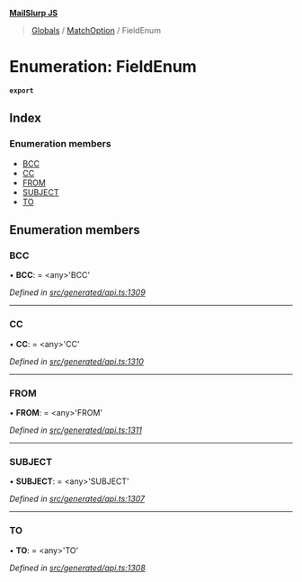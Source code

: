 **[MailSlurp JS](../README.md)**

> [Globals](../README.md) / [MatchOption](../modules/matchoption.md) / FieldEnum

# Enumeration: FieldEnum

**`export`** 

## Index

### Enumeration members

* [BCC](matchoption.fieldenum.md#bcc)
* [CC](matchoption.fieldenum.md#cc)
* [FROM](matchoption.fieldenum.md#from)
* [SUBJECT](matchoption.fieldenum.md#subject)
* [TO](matchoption.fieldenum.md#to)

## Enumeration members

### BCC

•  **BCC**:  = \<any>'BCC'

*Defined in [src/generated/api.ts:1309](https://github.com/mailslurp/mailslurp-client/blob/ff09436/src/generated/api.ts#L1309)*

___

### CC

•  **CC**:  = \<any>'CC'

*Defined in [src/generated/api.ts:1310](https://github.com/mailslurp/mailslurp-client/blob/ff09436/src/generated/api.ts#L1310)*

___

### FROM

•  **FROM**:  = \<any>'FROM'

*Defined in [src/generated/api.ts:1311](https://github.com/mailslurp/mailslurp-client/blob/ff09436/src/generated/api.ts#L1311)*

___

### SUBJECT

•  **SUBJECT**:  = \<any>'SUBJECT'

*Defined in [src/generated/api.ts:1307](https://github.com/mailslurp/mailslurp-client/blob/ff09436/src/generated/api.ts#L1307)*

___

### TO

•  **TO**:  = \<any>'TO'

*Defined in [src/generated/api.ts:1308](https://github.com/mailslurp/mailslurp-client/blob/ff09436/src/generated/api.ts#L1308)*
